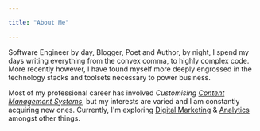 ```yaml
---

title: "About Me"

---
```


Software Engineer by day, Blogger, Poet and Author, by night, I spend my days
writing everything from the convex comma, to highly complex code. More recently
however, I have found myself more deeply engrossed in the technology stacks and
toolsets necessary to power business.

Most of my professional career has involved *Customising [Content Management Systems](https://en.wikipedia.org/wiki/Content_management_system)*,
but my interests are varied and I am constantly acquiring new ones. Currently,
I'm exploring [Digital Marketing](https://www.investopedia.com/terms/d/digital-marketing.asp#:~:text=Digital%20marketing%20is%20the%20use%20of%20the%20Internet%20to%20reach,%2C%20social%20media%2C%20and%20more.)
& [Analytics](https://en.wikipedia.org/wiki/Analytics) amongst other things.
